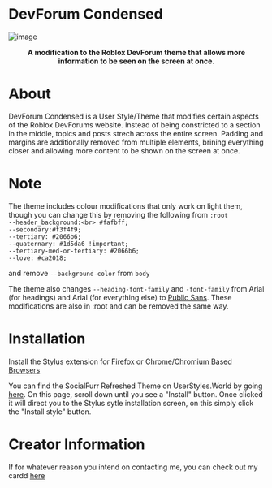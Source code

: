 # DevForum Condensed
![image](https://github.com/ThatOneUnoriginal/DevForum-Condensed/assets/70731807/41266375-dc02-4033-969a-6049a8a93ff6)
<b><p align="center">A modification to the Roblox DevForum theme that allows more information to be seen on the screen at once.</p></b>
# About
DevForum Condensed is a User Style/Theme that modifies certain aspects of the Roblox DevForums website. Instead of being constricted to a section in the middle, topics and posts strech across the entire screen. Padding and margins are additionally removed from multiple elements, brining everything closer and allowing more content to be shown on the screen at once.

# Note
The theme includes colour modifications that only work on light them, though you can change this by removing the following from ``:root``
<br>``--header_background:<br> #fafbff;``<br>``--secondary:#f3f4f9;``<br>``--tertiary: #2066b6;``<br>``--quaternary: #1d5da6 !important;``<br>``--tertiary-med-or-tertiary: #2066b6;``<br>``--love: #ca2018;``

and remove ``--background-color`` from ``body`` 

The theme also changes ``--heading-font-family`` and ``-font-family`` from Arial (for headings) and Arial (for everything else) to [Public Sans](https://fonts.google.com/specimen/Public+Sans). These modifications are also in :root and can be removed the same way.

# Installation
Install the Stylus extension for [Firefox](https://addons.mozilla.org/firefox/addon/styl-us/) or [Chrome/Chromium Based Browsers](https://chrome.google.com/webstore/detail/stylus/clngdbkpkpeebahjckkjfobafhncgmne) 

You can find the SocialFurr Refreshed Theme on UserStyles.World by going [here](https://userstyles.world/style/12599/devforum-condensed). On this page, scroll down until you see a "Install" button. Once clicked it will direct you to the Stylus sytle installation screen, on this simply click the "Install style" button.

# Creator Information
If for whatever reason you intend on contacting me, you can check out my cardd [here](https://thatoneunoriginal.carrd.co)



